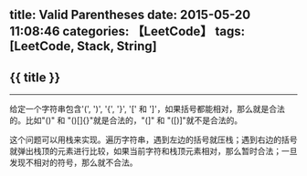 title: Valid Parentheses
date: 2015-05-20 11:08:46
categories: 【LeetCode】
tags: [LeetCode, Stack, String]
---
## {{ title }} ##

---

给定一个字符串包含'(', ')', '{', '}', '[' 和 ']'，如果括号都能相对，那么就是合法的。比如"()" 和 "()[]{}"就是合法的，"(]" 和 "([)]"就不是合法的。

这个问题可以用栈来实现。遍历字符串，遇到左边的括号就压栈；遇到右边的括号就弹出栈顶的元素进行比较，如果当前字符和栈顶元素相对，那么暂时合法；一旦发现不相对的符号，那么就不合法。